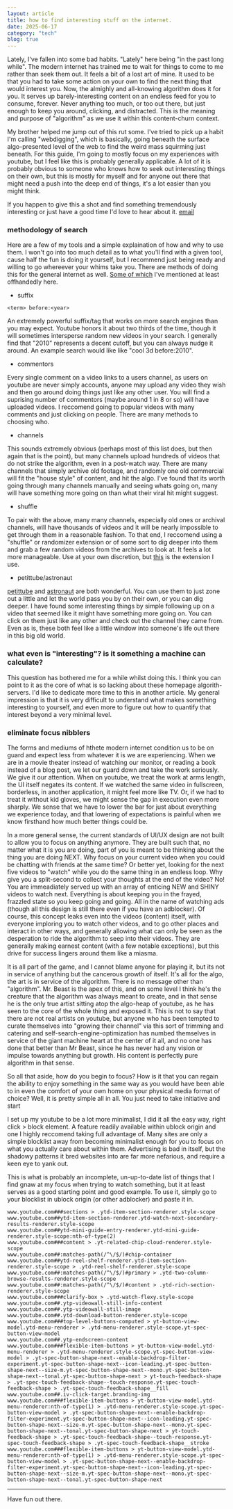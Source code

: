 ```yaml
---
layout: article
title: how to find interesting stuff on the internet.
date: 2025-06-17
category: "tech"
blog: true
---
```


Lately, I've fallen into some bad habits. "Lately" here being "in the past long while". The modern internet has trained me to wait for things to come to me rather than seek them out. It feels a bit of a lost art of mine. It used to be that you had to take some action on your own to find the next thing that would interest you. Now, the almighly and all-knowing algorithm does it for you. It serves up barely-interesting content on an endless feed for you to consume, forever. Never anything too much, or too out there, but just enough to keep you around, clicking, and distracted. This is the meaning and purpose of "algorithm" as we use it within this content-churn context.

My brother helped me jump out of this rut some. I've tried to pick up a habit I'm calling "webdigging", which is basically, going beneath the surface algo-presented level of the web to find the weird mass squirming just beneath. For this guide, I'm going to mostly focus on my experiences with youtube, but I feel like this is probably generally applicable. A lot of it is probably obvious to someone who knows how to seek out interesting things on their own, but this is mostly for myself and for anyone out there that might need a push into the deep end of things, it's a lot easier than you might think.

If you happen to give this a shot and find something tremendously interesting or just have a good time I'd love to hear about it. [email](mailto:dusty@oddduck.cc)



### methodology of search

Here are a few of my tools and a simple explaination of how and why to use them. I won't go into too much detail as to what you'll find with a given tool, cause half the fun is doing it yourself, but I recommend just being ready and willing to go whereever your whims take you. There are methods of doing this for the general internet as well. [Some of which](/blog/projects/marg/) I've mentioned at least offhandedly here.

- suffix

`<term> before:<year>`


An extremely powerful suffix/tag that works on more search engines than you may expect. Youtube honors it about two thirds of the time, though it will sometimes intersperse random new videos in your search. I generally find that "2010" represents a decent cutoff, but you can always nudge it around. An example search would like like "cool 3d before:2010".


- commentors

Every single comment on a video links to a users channel, as users on youtube are never simply accounts, anyone may upload any video they wish and then go around doing things just like any other user. You will find a suprising number of commentors (maybe around 1 in 8 or so) will have uploaded videos. I reccomend going to popular videos with many comments and just clicking on people. There are many methods to choosing who. 


- channels

This sounds extremely obvious (perhaps most of this list does, but then again that is the point), but many channels upload hundreds of videos that do not strike the algorithm, even in a post-watch way. There are many channels that simply archive old footage, and randomly one old commercial will fit the "house style" of content, and hit the algo. I've found that its worth going through many channels manually and seeing whats going on, many will have something more going on than what their viral hit might suggest. 


- shuffle

To pair with the above, many many channels, especially old ones or archival channels, will have thousands of videos and it will be nearly impossible to get through them in a reasonable fashion. To that end, I reccomend using a "shuffle" or randomizer extension or of some sort to dig deeper into them and grab a few random videos from the archives to look at. It feels a lot more manageable.
Use at your own discretion, but [this](https://chromewebstore.google.com/detail/random-youtube-video/kijgnjhogkjodpakfmhgleobifempckf) is the extension I use.


- petittube/astronaut

[petittube](https://petittube.com/) and [astronaut](http://astronaut.io/#) are both wonderful. You can use them to just zone out a little and let the world pass you by on their own, or you can dig deeper. I have found some interesting things by simple following up on a video that seemed like it might have something more going on. You can click on them just like any other and check out the channel they came from. Even as is, these both feel like a little window into someone's life out there in this big old world.


### what even is "interesting"? is it something a machine can calculate?

This question has bothered me for a while whilst doing this. I think you can point to it as the core of what is so lacking about these homepage algorith-servers. I'd like to dedicate more time to this in another article. My general impression is that it is very difficult to understand what makes something interesting to yourself, and even more to figure out how to quantify that interest beyond a very minimal level. 


### eliminate focus nibblers

The forms and mediums of hthete modern internet condition us to be on guard and expect less from whatever it is we are experiencing. When we are in a movie theater instead of watching our monitor, or reading a book instead of a blog post, we let our guard down and take the work seriously. We give it our attention. When on youtube, we treat the work at arms length, the UI itself negates its content. If we watched the same video in fullscreen, borderless, in another application, it might feel more like TV. Or, if we had to treat it without kid gloves, we might sense the gap in execution even more sharply. We sense that we have to lower the bar for just about everything we experience today, and that lowering of expectations is painful when we know firsthand how much better things could be. 

In a more general sense, the current standards of UI/UX design are not built to allow you to focus on anything anymore. They are built such that, no matter what it is you are doing, part of you is meant to be thinking about the thing you are doing NEXT. Why focus on your current video when you could be chatting with friends at the same time? Or better yet, looking for the next five videos to "watch" while you do the same thing in an endless loop. Why give you a split-second to collect your thoughts at the end of the video? No! You are immeadiately served up with an array of enticing NEW and SHINY videos to watch next. Everything is about keeping you in the frayed, frazzled state so you keep going and going. All in the name of watching ads (though all this design is still there even if you have an adblocker). Of course, this concept leaks even into the videos (content) itself, with everyone imploring you to watch other videos, and to go other places and interact in other ways, and generally allowing what can only be seen as the desperation to ride the algorithm to seep into their videos. They are generally making earnest content (with a few notable exceptions), but this drive for success lingers around them like a miasma. 

It is all part of the game, and I cannot blame anyone for playing it, but its not in service of anything but the cancerous growth of itself. It's all for the algo, the art is in service of the algorithm. 
There is no message other than "algorithm". Mr. Beast is the apex of this, and on some level I think he's the creature that the algorithm was always meant to create, and in that sense he is the only true artist sitting atop the algo-heap of youtube, as he has seen to the core of the whole thing and exposed it. 
This is not to say that there are not real artists on youtube, but anyone who has been tempted to curate themselves into "growing their channel" via this sort of trimming and catering and self-search-engine-optimization has numbed themselves in service of the giant machine heart at the center of it all, and no one has done that better than Mr Beast, since he has never had any vision or impulse towards anything but growth. His content is perfectly pure algorithm in that sense. 

So all that aside, how do you begin to focus? How is it that you can regain the ability to enjoy something in the same way as you would have been able to in even the comfort of your own home on your physical media format of choice? Well, it is pretty simple all in all. You just need to take initiative and start 

I set up my youtube to be a lot more minimalist, I did it all the easy way, right click > block element. A feature readily available within ublock origin and one I highly reccomend taking full advantage of. Many sites are only a simple blocklist away from becoming minimalist enough for you to focus on what you actually care about within them. Advertising is bad in itself, but the shadowy patterns it bred websites into are far more nefarious, and require a keen eye to yank out. 


This is what is probably an incomplete, un-up-to-date list of things that I find gnaw at my focus when trying to watch something, but it at least serves as a good starting point and good example. To use it, simply go to your blocklist in ublock origin (or other adblocker) and paste it in.

```
www.youtube.com###sections > .ytd-item-section-renderer.style-scope
www.youtube.com##ytd-item-section-renderer.ytd-watch-next-secondary-results-renderer.style-scope
www.youtube.com##ytd-mini-guide-entry-renderer.ytd-mini-guide-renderer.style-scope:nth-of-type(2)
www.youtube.com###content > .yt-related-chip-cloud-renderer.style-scope
www.youtube.com##:matches-path(/^\/$/)#chip-container
www.youtube.com##ytd-reel-shelf-renderer.ytd-item-section-renderer.style-scope > .ytd-reel-shelf-renderer.style-scope
www.youtube.com##:matches-path(/^\/$/)#primary > .ytd-two-column-browse-results-renderer.style-scope
www.youtube.com##:matches-path(/^\/$/)#content > .ytd-rich-section-renderer.style-scope
www.youtube.com###clarify-box > .ytd-watch-flexy.style-scope
www.youtube.com##.ytp-videowall-still-info-content
www.youtube.com##.ytp-videowall-still-image
www.youtube.com##.ytd-download-button-renderer.style-scope
www.youtube.com###top-level-buttons-computed > yt-button-view-model.ytd-menu-renderer > .ytd-menu-renderer.style-scope.yt-spec-button-view-model
www.youtube.com##.ytp-endscreen-content
www.youtube.com###flexible-item-buttons > yt-button-view-model.ytd-menu-renderer > .ytd-menu-renderer.style-scope.yt-spec-button-view-model > .yt-spec-button-shape-next--enable-backdrop-filter-experiment.yt-spec-button-shape-next--icon-leading.yt-spec-button-shape-next--size-m.yt-spec-button-shape-next--mono.yt-spec-button-shape-next--tonal.yt-spec-button-shape-next > yt-touch-feedback-shape > .yt-spec-touch-feedback-shape--touch-response.yt-spec-touch-feedback-shape > .yt-spec-touch-feedback-shape__fill
www.youtube.com##.iv-click-target.branding-img
www.youtube.com###flexible-item-buttons > yt-button-view-model.ytd-menu-renderer:nth-of-type(1) > .ytd-menu-renderer.style-scope.yt-spec-button-view-model > .yt-spec-button-shape-next--enable-backdrop-filter-experiment.yt-spec-button-shape-next--icon-leading.yt-spec-button-shape-next--size-m.yt-spec-button-shape-next--mono.yt-spec-button-shape-next--tonal.yt-spec-button-shape-next > yt-touch-feedback-shape > .yt-spec-touch-feedback-shape--touch-response.yt-spec-touch-feedback-shape > .yt-spec-touch-feedback-shape__stroke
www.youtube.com###flexible-item-buttons > yt-button-view-model.ytd-menu-renderer:nth-of-type(1) > .ytd-menu-renderer.style-scope.yt-spec-button-view-model > .yt-spec-button-shape-next--enable-backdrop-filter-experiment.yt-spec-button-shape-next--icon-leading.yt-spec-button-shape-next--size-m.yt-spec-button-shape-next--mono.yt-spec-button-shape-next--tonal.yt-spec-button-shape-next
```

---

Have fun out there.
